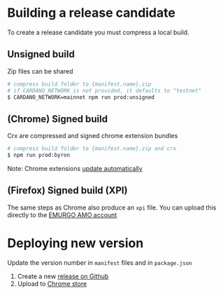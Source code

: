 # Building a release candidate

To create a release candidate you must compress a local build.

## Unsigned build

Zip files can be shared

```bash
# compress build folder to {manifest.name}.zip
# if CARDANO_NETWORK is not provided, it defaults to "testnet"
$ CARDANO_NETWORK=mainnet npm run prod:unsigned
```

## (Chrome) Signed build

Crx are compressed and signed chrome extension bundles

```bash
# compress build folder to {manifest.name}.zip and crx
$ npm run prod:byron
```

Note: Chrome extensions [update automatically](https://developer.chrome.com/extensions/autoupdate)

## (Firefox) Signed build (XPI)

The same steps as Chrome also produce an `xpi` file. You can upload this directly to the [EMURGO AMO account](https://addons.mozilla.org/en-US/firefox/user/14971548/)

# Deploying new version

Update the version number in `manifest` files and in `package.json`

1) Create a new [release on Github](https://github.com/Emurgo/yoroi-frontend/releases/)
1) Upload to [Chrome store](https://chrome.google.com/webstore/developer/dashboard)

